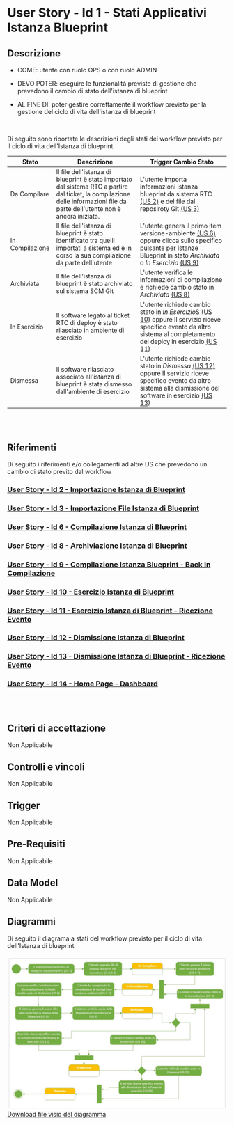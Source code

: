 # User Story - Id 1 - Stati Applicativi Istanza Blueprint

## Descrizione

- COME: utente con ruolo OPS o con ruolo ADMIN

- DEVO POTER: eseguire le funzionalità previste di gestione che prevedono il cambio di stato dell'istanza di blueprint

- AL FINE DI: poter gestire correttamente il workflow previsto per la gestione del ciclo di vita dell'istanza di blueprint
  
<br />

Di seguito sono riportate le descrizioni degli stati del workflow previsto per il ciclo di vita dell'Istanza di blueprint
<br />

| Stato           |  Descrizione                                                                               |  Trigger Cambio Stato|
|-----------------|--------------------------------------------------------------------------------------------|-------|
| Da Compilare    |  Il file dell'istanza di blueprint è stato importato dal sistema RTC a partire dal ticket, la compilazione delle informazioni file da parte dell'utente non è ancora iniziata. | L'utente importa informazioni istanza blueprint da sistema RTC [(US 2)](us_2_importazione_istanza_blueprint.md) e del file dal reposiroty Git [(US 3)](us_3_importazione_file_istanza_blueprint.md) |
| In Compilazione |  Il file dell'istanza di blueprint è stato identificato tra quelli importati a sistema ed è in corso la sua compilazione da parte dell'utente   |  L'utente genera il primo item versione-ambiente [(US 6)](us_6_compilazione_istanza_blueprint.md) oppure clicca sullo specifico pulsante per Istanze Blueprint in stato *Archiviata* o *In Esercizio* [(US 9)](us_9_compilazione_istanza_blueprint_back.md)   |
| Archiviata      | Il file dell'istanza di blueprint è stato archiviato sul sistema SCM Git  | L'utente verifica le informazioni di compilazione e richiede cambio stato in *Archiviata* [(US 8)](us_8_archiviazione_istanza_blueprint.md) |
| In Esercizio    | Il software legato al ticket RTC di deploy è stato rilasciato in ambiente di esercizio  | L'utente richiede cambio stato in *In Esercizio*S [(US 10)](us_10_esercizio_istanza_blueprint.md) oppure Il servizio riceve specifico evento da altro sistema al completamento del deploy in esercizio [(US 11)](us_11_esercizio_istanza_blueprint_ricezione_evento.md)  |
| Dismessa        | Il software rilasciato associato all'istanza di blueprint è stata dismesso dall'ambiente di esercizio|L'utente richiede cambio stato in *Dismessa* [(US 12)](us_12_dismissione_istanza_blueprint.md) oppure Il servizio riceve specifico evento da altro sistema alla dismissione del software in esercizio [(US 13)](us_13_dismissione_istanza_blueprint_ricezione_evento.md)     |

<br />
<br />

## Riferimenti

Di seguito i riferimenti e/o collegamenti ad altre US che prevedono un cambio di stato previto dal workflow

### [User Story - Id 2 - Importazione Istanza di Blueprint](../user_stories/us_2_importazione_istanza_blueprint.md)
### [User Story - Id 3 - Importazione File Istanza di Blueprint](../user_stories/us_3_importazione_file_istanza_blueprint.md)
### [User Story - Id 6 - Compilazione Istanza di Blueprint](../user_stories/us_6_compilazione_istanza_blueprint.md)
### [User Story - Id 8 - Archiviazione Istanza di Blueprint](../user_stories/us_8_archiviazione_istanza_blueprint.md)
### [User Story - Id 9 - Compilazione Istanza Blueprint - Back In Compilazione](../user_stories/us_9_compilazione_istanza_blueprint_back.md)
### [User Story - Id 10 - Esercizio Istanza di Blueprint](../user_stories/us_10_esercizio_istanza_blueprint.md)
### [User Story - Id 11 - Esercizio Istanza di Blueprint - Ricezione Evento](../user_stories/us_11_esercizio_istanza_blueprint_ricezione_evento.md)
### [User Story - Id 12 - Dismissione Istanza di Blueprint](../user_stories/us_12_dismissione_istanza_blueprint.md)
### [User Story - Id 13 - Dismissione Istanza di Blueprint - Ricezione Evento](../user_stories/us_12_dismissione_istanza_blueprint_ricezione_evento.md)
### [User Story - Id 14 - Home Page - Dashboard](../user_stories/us_14_home_page_dashboard.md)

<br />
<br />

## Criteri di accettazione

Non Applicabile

## Controlli e vincoli

Non Applicabile

## Trigger

Non Applicabile

## Pre-Requisiti

Non Applicabile

## Data Model

Non Applicabile

## Diagrammi

Di seguito il diagrama a stati del workflow previsto per il ciclo di vita dell'Istanza di blueprint  
<br />
![Diagramma Stati](../files/diagramma_stati_applicazione_pim.jpg)
<br />
[Download file visio del diagramma](../files/diagramma_stati_applicazione_pim.vsdx)
